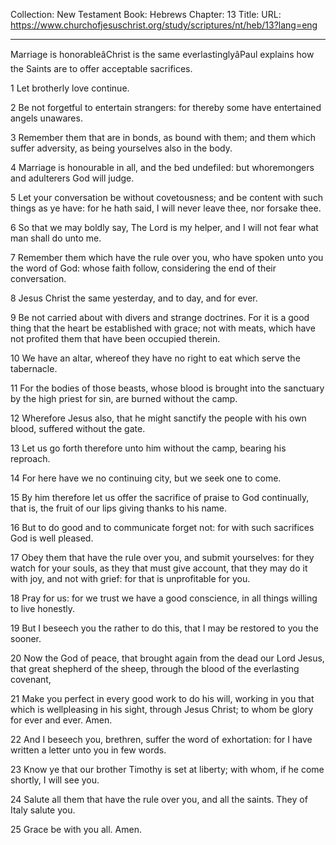 Collection: New Testament
Book: Hebrews
Chapter: 13
Title: 
URL: https://www.churchofjesuschrist.org/study/scriptures/nt/heb/13?lang=eng

---

Marriage is honorableâChrist is the same everlastinglyâPaul explains how the Saints are to offer acceptable sacrifices.

1 Let brotherly love continue.

2 Be not forgetful to entertain strangers: for thereby some have entertained angels unawares.

3 Remember them that are in bonds, as bound with them; and them which suffer adversity, as being yourselves also in the body.

4 Marriage is honourable in all, and the bed undefiled: but whoremongers and adulterers God will judge.

5 Let your conversation be without covetousness; and be content with such things as ye have: for he hath said, I will never leave thee, nor forsake thee.

6 So that we may boldly say, The Lord is my helper, and I will not fear what man shall do unto me.

7 Remember them which have the rule over you, who have spoken unto you the word of God: whose faith follow, considering the end of their conversation.

8 Jesus Christ the same yesterday, and to day, and for ever.

9 Be not carried about with divers and strange doctrines. For it is a good thing that the heart be established with grace; not with meats, which have not profited them that have been occupied therein.

10 We have an altar, whereof they have no right to eat which serve the tabernacle.

11 For the bodies of those beasts, whose blood is brought into the sanctuary by the high priest for sin, are burned without the camp.

12 Wherefore Jesus also, that he might sanctify the people with his own blood, suffered without the gate.

13 Let us go forth therefore unto him without the camp, bearing his reproach.

14 For here have we no continuing city, but we seek one to come.

15 By him therefore let us offer the sacrifice of praise to God continually, that is, the fruit of our lips giving thanks to his name.

16 But to do good and to communicate forget not: for with such sacrifices God is well pleased.

17 Obey them that have the rule over you, and submit yourselves: for they watch for your souls, as they that must give account, that they may do it with joy, and not with grief: for that is unprofitable for you.

18 Pray for us: for we trust we have a good conscience, in all things willing to live honestly.

19 But I beseech you the rather to do this, that I may be restored to you the sooner.

20 Now the God of peace, that brought again from the dead our Lord Jesus, that great shepherd of the sheep, through the blood of the everlasting covenant,

21 Make you perfect in every good work to do his will, working in you that which is wellpleasing in his sight, through Jesus Christ; to whom be glory for ever and ever. Amen.

22 And I beseech you, brethren, suffer the word of exhortation: for I have written a letter unto you in few words.

23 Know ye that our brother Timothy is set at liberty; with whom, if he come shortly, I will see you.

24 Salute all them that have the rule over you, and all the saints. They of Italy salute you.

25 Grace be with you all. Amen.
